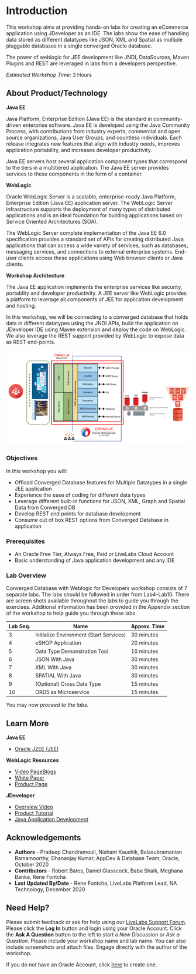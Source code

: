 # Introduction

This workshop aims at providing hands-on labs for creating an eCommerce application using JDeveloper as an IDE. The labs show the ease of handling data stored as different datatypes like JSON, XML and Spatial as multiple pluggable databases in a single converged Oracle database.

The power of weblogic for JEE development like JNDI, DataSources, Maven Plugins and REST are leveraged in labs from a developers perspective.

*Estimated Workshop Time:* 3 Hours

## About Product/Technology
**Java EE**

Java Platform, Enterprise Edition (Java EE) is the standard in community-driven enterprise software. Java EE is developed using the Java Community Process, with contributions from industry experts, commercial and open source organizations, Java User Groups, and countless individuals. Each release integrates new features that align with industry needs, improves application portability, and increases developer productivity.

Java EE servers host several application component types that correspond to the tiers in a multitiered application. The Java EE server provides services to these components in the form of a container.

**WebLogic**

Oracle WebLogic Server is a scalable, enterprise-ready Java Platform, Enterprise Edition (Java EE) application server. The WebLogic Server infrastructure supports the deployment of many types of distributed applications and is an ideal foundation for building applications based on Service Oriented Architectures (SOA).

The WebLogic Server complete implementation of the Java EE 6.0 specification provides a standard set of APIs for creating distributed Java applications that can access a wide variety of services, such as databases, messaging services, and connections to external enterprise systems. End-user clients access these applications using Web browser clients or Java clients.

**Workshop Architecture**

The Java EE application implements the enterprise services like security, portablity and developer productivity. A JEE server like WebLogic provides a platform to leverage all components of JEE for application development and hosting.

In this workshop, we will be connecting to a converged database that holds data in different datatypes using the JNDI APIs, build the application on JDeveloper IDE using Maven extension and deploy the code on WebLogic. We also leverage the REST support provided by WebLogic to expose data as REST end-points.

![](./images/wls-cdb-lab-architecture.png " ")

### Objectives

In this workshop you will:
* Offload Converged Database features for Multiple Datatypes in a single JEE application
* Experience the ease of coding for different data types
* Leverage different built-in functions for JSON, XML, Graph and Spatial Data from Converged DB
* Develop REST end points for database development
* Consume out of box REST options from Converged Database in application

### Prerequisites

* An Oracle Free Tier, Always Free, Paid or LiveLabs Cloud Account
* Basic understanding of Java application development and any IDE

### Lab Overview

Converged Database with Weblogic for Developers workshop consists of 7 separate labs. The labs should be followed in order from Lab4-Lab10. There are screen shots available throughout the labs to guide you through the exercises.  Additional information has been provided in the Appendix section of the workshop to help guide you through these labs.

| Lab Seq. | Name | Approx. Time |
|--|------------------------------------------------------------|-------------|
| 3 | Initialize Environment (Start Services) | 30 minutes |
| 4 | eSHOP Application | 20 minutes |
| 5 | Data Type Demonstration Tool | 10 minutes |
| 6 | JSON With Java | 30 minutes |
| 7 | XML With Java | 30 minutes |
| 8 | SPATIAL With Java | 30 minutes |
| 9 | (Optional) Cross Data Type | 15 minutes |
| 10 | ORDS as Microservice | 15 minutes |

You may now *proceed to the labs*.

## Learn More

**Java EE**
- [Oracle J2EE (JEE)](https://www.oracle.com/in/java/technologies/java-ee-glance.html)

**WebLogic Resources**
- [Video PageBlogs](https://www.youtube.com/user/OracleWebLogic)
- [White Paper](https://www.oracle.com/middleware/weblogic/resources.html)
- [Product Page](https://www.oracle.com/java/weblogic/)

**JDeveloper**
- [Overview Video](https://www.youtube.com/watch?v=63rnCGawF9w)
- [Product Tutorial](https://docs.oracle.com/cd/E53569_01/tutorials/tut_ide/tut_ide.html)
- [Java Application Development](https://www.oracle.com/application-development/technologies/jdeveloper.html)

## Acknowledgements
- **Authors** - Pradeep Chandramouli, Nishant Kaushik, Balasubramanian Ramamoorthy, Dhananjay Kumar, AppDev & Database Team, Oracle, October 2020
- **Contributors** - Robert Bates, Daniel Glasscock, Baba Shaik, Meghana Banka, Rene Fontcha
- **Last Updated By/Date** - Rene Fontcha, LiveLabs Platform Lead, NA Technology, December 2020

## Need Help?
Please submit feedback or ask for help using our [LiveLabs Support Forum](https://community.oracle.com/tech/developers/categories/livelabsdiscussions). Please click the **Log In** button and login using your Oracle Account. Click the **Ask A Question** button to the left to start a *New Discussion* or *Ask a Question*.  Please include your workshop name and lab name.  You can also include screenshots and attach files.  Engage directly with the author of the workshop.

If you do not have an Oracle Account, click [here](https://profile.oracle.com/myprofile/account/create-account.jspx) to create one.
